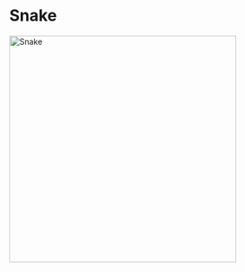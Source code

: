 # Snake


<img width="404" alt="Snake" src="https://user-images.githubusercontent.com/85789062/216814779-320dd48b-c6cf-4776-815c-2bc61f11719e.png">
